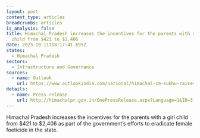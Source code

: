```yaml
---
layout: post
content_type: articles
breadcrumbs: articles
is_analysis: false
title: Himachal Pradesh increases the incentives for the parents with a girl
  child from $421 to $2,406
date: 2023-10-11T18:17:41.695Z
states:
  - Himachal Pradesh
sectors:
  - Infrastructure and Governance
sources:
  - name: Outlook
    url: https://www.outlookindia.com/national/himachal-cm-sukhu-raises-incentive-to-parents-of-single-girl-child-to-rs-2-lakh-news-322650
details:
  - name: Press release
    url: http://himachalpr.gov.in/OnePressRelease.aspx?Language=1&ID=31304
---
```

Himachal Pradesh increases the incentives for the parents with a girl child from $421 to $2,406 as part of the government’s efforts to eradicate female foeticide in the state.